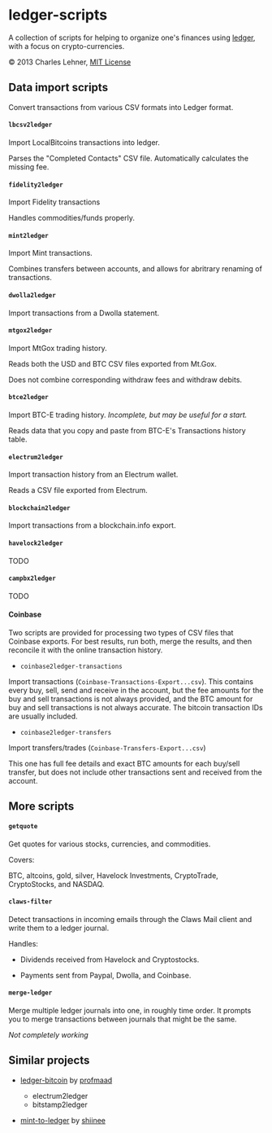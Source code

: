 ledger-scripts
==============

A collection of scripts for helping to organize one's finances using
[ledger](ledger-cli.org),
with a focus on crypto-currencies.

© 2013 Charles Lehner, [MIT License](http://cel.mit-license.org/)

Data import scripts
-------------------

Convert transactions from various CSV formats into Ledger format.

#### `lbcsv2ledger`
Import LocalBitcoins transactions into ledger.

Parses the "Completed Contacts" CSV file. Automatically calculates the missing
fee.

#### `fidelity2ledger`
Import Fidelity transactions

Handles commodities/funds properly.

#### `mint2ledger`
Import Mint transactions.

Combines transfers between accounts, and allows for abritrary renaming of
transactions.

#### `dwolla2ledger`
Import transactions from a Dwolla statement.

#### `mtgox2ledger`
Import MtGox trading history.

Reads both the USD and BTC CSV files exported from Mt.Gox.

Does not combine corresponding withdraw fees and withdraw debits.

#### `btce2ledger`
Import BTC-E trading history. *Incomplete, but may be useful for a start.*

Reads data that you copy and paste from BTC-E's Transactions history table.

#### `electrum2ledger`
Import transaction history from an Electrum wallet.

Reads a CSV file exported from Electrum.

#### `blockchain2ledger`
Import transactions from a blockchain.info export.

#### `havelock2ledger`
TODO

#### `campbx2ledger`
TODO

#### Coinbase

Two scripts are provided for processing two types of CSV files that Coinbase
exports. For best results, run both, merge the results, and then reconcile it
with the online transaction history.

* `coinbase2ledger-transactions`

Import transactions (`Coinbase-Transactions-Export...csv`). This contains every
buy, sell, send and receive in the account, but the fee amounts for the buy and
sell transactions is not always provided, and the BTC amount for buy and sell
transactions is not always accurate. The bitcoin transaction IDs are usually
included.

* `coinbase2ledger-transfers`

Import transfers/trades (`Coinbase-Transfers-Export...csv`)

This one has full fee details and exact BTC amounts for each buy/sell transfer,
but does not include other transactions sent and received from the account.

More scripts
------------

#### `getquote`

Get quotes for various stocks, currencies, and commodities.

Covers:

BTC, altcoins, gold, silver, Havelock Investments, CryptoTrade, CryptoStocks,
and NASDAQ.

#### `claws-filter`

Detect transactions in incoming emails through the Claws Mail client and write
them to a ledger journal.

Handles:

* Dividends received from Havelock and Cryptostocks.

* Payments sent from Paypal, Dwolla, and Coinbase.

#### `merge-ledger`

Merge multiple ledger journals into one, in roughly time order. It prompts you to
merge transactions between journals that might be the same.

*Not completely working*

Similar projects
----------------

* [ledger-bitcoin](https://github.com/profmaad/ledger-bitcoin) by
[profmaad](https://github.com/profmaad)

    * electrum2ledger
    * bitstamp2ledger

* [mint-to-ledger](https://github.com/shiinee/mint-to-ledger) by
  [shiinee](https://github.com/shiinee/mint-to-ledger)

